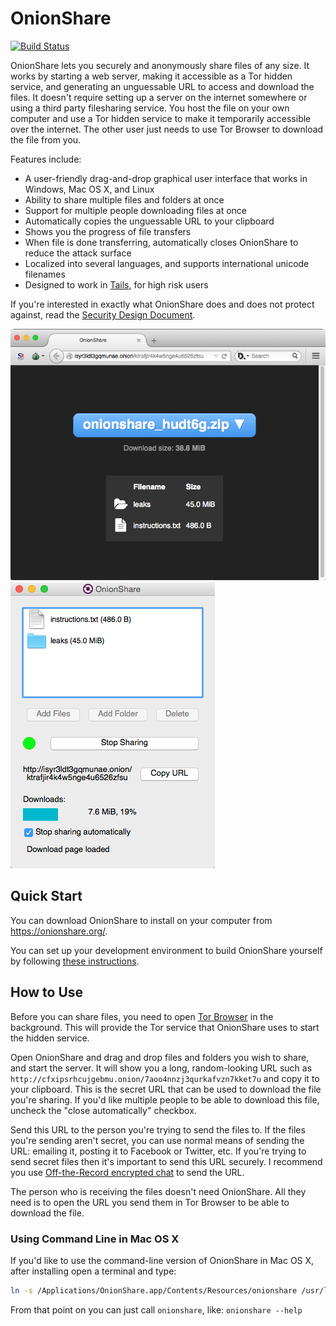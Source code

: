 # OnionShare

[![Build Status](https://travis-ci.org/micahflee/onionshare.png)](https://travis-ci.org/micahflee/onionshare)

OnionShare lets you securely and anonymously share files of any size. It works by starting a web server, making it accessible as a Tor hidden service, and generating an unguessable URL to access and download the files. It doesn't require setting up a server on the internet somewhere or using a third party filesharing service. You host the file on your own computer and use a Tor hidden service to make it temporarily accessible over the internet. The other user just needs to use Tor Browser to download the file from you.

Features include:

* A user-friendly drag-and-drop graphical user interface that works in Windows, Mac OS X, and Linux
* Ability to share multiple files and folders at once
* Support for multiple people downloading files at once
* Automatically copies the unguessable URL to your clipboard
* Shows you the progress of file transfers
* When file is done transferring, automatically closes OnionShare to reduce the attack surface
* Localized into several languages, and supports international unicode filenames
* Designed to work in [Tails](https://tails.boum.org/), for high risk users

If you're interested in exactly what OnionShare does and does not protect against, read the [Security Design Document](/SECURITY.md).

![Client Screenshot](/screenshots/client.png)
![Server Screenshot](/screenshots/server.png)

## Quick Start

You can download OnionShare to install on your computer from <https://onionshare.org/>.

You can set up your development environment to build OnionShare yourself by following [these instructions](/BUILD.md).

## How to Use

Before you can share files, you need to open [Tor Browser](https://www.torproject.org/) in the background. This will provide the Tor service that OnionShare uses to start the hidden service.

Open OnionShare and drag and drop files and folders you wish to share, and start the server. It will show you a long, random-looking URL such as `http://cfxipsrhcujgebmu.onion/7aoo4nnzj3qurkafvzn7kket7u` and copy it to your clipboard. This is the secret URL that can be used to download the file you're sharing. If you'd like multiple people to be able to download this file, uncheck the "close automatically" checkbox.

Send this URL to the person you're trying to send the files to. If the files you're sending aren't secret, you can use normal means of sending the URL: emailing it, posting it to Facebook or Twitter, etc. If you're trying to send secret files then it's important to send this URL securely. I recommend you use [Off-the-Record encrypted chat](https://pressfreedomfoundation.org/encryption-works#otr) to send the URL.

The person who is receiving the files doesn't need OnionShare. All they need is to open the URL you send them in Tor Browser to be able to download the file.

### Using Command Line in Mac OS X

If you'd like to use the command-line version of OnionShare in Mac OS X, after installing open a terminal and type:

```sh
ln -s /Applications/OnionShare.app/Contents/Resources/onionshare /usr/local/bin/onionshare
```

From that point on you can just call `onionshare`, like: `onionshare --help`
